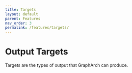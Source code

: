 ```yaml
---
title: Targets
layout: default
parent: Features
nav_order: 3
permalink: /features/targets/
---
```


# Output Targets

Targets are the types of output that GraphArch can produce.
